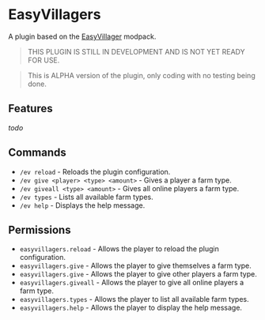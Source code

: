 # EasyVillagers
A plugin based on the [EasyVillager](https://www.curseforge.com/minecraft/mc-mods/easy-villagers) modpack.

> THIS PLUGIN IS STILL IN DEVELOPMENT AND IS NOT YET READY FOR USE.

> This is ALPHA version of the plugin, only coding with no testing being done. 

## Features
*todo*

## Commands
- `/ev reload` - Reloads the plugin configuration.
- `/ev give <player> <type> <amount>` - Gives a player a farm type.
- `/ev giveall <type> <amount>` - Gives all online players a farm type.
- `/ev types` - Lists all available farm types.
- `/ev help` - Displays the help message.

## Permissions
- `easyvillagers.reload` - Allows the player to reload the plugin configuration.
- `easyvillagers.give` - Allows the player to give themselves a farm type.
- `easyvillagers.give` - Allows the player to give other players a farm type.
- `easyvillagers.giveall` - Allows the player to give all online players a farm type.
- `easyvillagers.types` - Allows the player to list all available farm types.
- `easyvillagers.help` - Allows the player to display the help message.